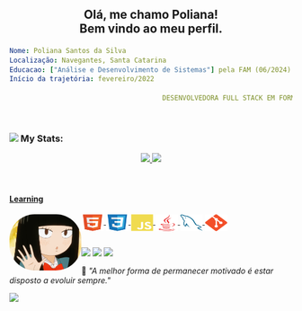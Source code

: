 <h2 align="center">Olá, me chamo Poliana! <br>  Bem vindo ao meu perfil.</h2>

```yaml
Nome: Poliana Santos da Silva
Localização: Navegantes, Santa Catarina
Educacao: ["Análise e Desenvolvimento de Sistemas"] pela FAM (06/2024) e ["Dev Full Stack"] pela Resilia Educação (07/2022).
Início da trajetória: fevereiro/2022

                                      DESENVOLVEDORA FULL STACK EM FORMAÇÃO

```
<br>

### <img src="https://media.giphy.com/media/cj87CxfRtrUifF3Ryk/giphy.gif" width="25"> My Stats:

<div align="center">
  <a href="https://github.com/pollysantos">
  <img width="47.8%" src="https://github-readme-stats.vercel.app/api?username=pollysantos&show_icons=true&theme=gotham&include_all_commits=true&count_private=true"/>
  <img width="40%" src="https://github-readme-stats.vercel.app/api/top-langs/?username=pollysantos&layout=compact&langs_count=7&theme=gotham"/>
</div>
<br>
<br>
  
  <h4>Learning</h4>
  <!--LINGUAGENS:-->
  <div style="display: inline_block">
  <img align="center" title="HTML" alt="Polly-HTML" height="30" width="40" src="https://raw.githubusercontent.com/devicons/devicon/master/icons/html5/html5-original.svg">
  <img align="center" title="CSS" alt="Polly-CSS" height="30" width="40" src="https://raw.githubusercontent.com/devicons/devicon/master/icons/css3/css3-original.svg">
  <img align="center" title="Javascript" alt="Polly-Js" height="30" width="40"      src="https://raw.githubusercontent.com/devicons/devicon/master/icons/javascript/javascript-plain.svg">
   <img align="center" title="Java" alt="Polly-Java" height="30" width="40" src="https://raw.githubusercontent.com/devicons/devicon/master/icons/java/java-plain.svg">
  <!--FRAMEWORKS:--> 
  <!--BANCOS:-->
  <img align="center" title="MySql" alt="Polly-Mysql" height="30" width="40" src="https://raw.githubusercontent.com/devicons/devicon/master/icons/mysql/mysql-original.svg">
  <!--FERRAMENTAS:--> 
  <img align="center" title="GIT" alt="Polly-Git" height="30" width="40" src="https://raw.githubusercontent.com/devicons/devicon/master/icons/git/git-original.svg">
  
   <!--GIF:--> 
  <img align="left" alt="polly-pic" height="100" style="border-radius:45px;" src="https://github.com/PollySantos/PollySantos/blob/main/Gif-%20Sawako.gif?raw=true">
 </div/>
  
  ## 
 <!--CONTATO:-->
  <a href="https://www.linkedin.com/in/polianasantoss"><img src="https://img.shields.io/badge/-LinkedIn-%230077B5?style=for-the-badge&logo=linkedin&logoColor=white" target="_blank"></a>
  <a href = "mailto:zpolianasantos@gmail.com"><img src="https://img.shields.io/badge/-Gmail-%23333?style=for-the-badge&logo=gmail&logoColor=white" target="_blank"></a>
  <a href="https://codepen.io/pollysantos" target="_blank"><img src="https://img.shields.io/badge/-codepen-%FF7F3F?style=for-the-badge&logo=codepen&logoColor=white" target="_blank"></a>
  <br>
  <p>🧠 <spam style="font-style:italic">"A melhor forma de permanecer motivado é estar disposto a evoluir sempre."</spam></p>
<img src="https://github.com/pollysantos/pollysantos/blob/output/github-contribution-grid-snake.svg">
<br>
<a align="center" href="https://github.com/pollysantos">



